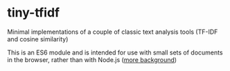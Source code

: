 # tiny-tfidf
Minimal implementations of a couple of classic text analysis tools (TF-IDF and cosine similarity) 

This is an ES6 module and is intended for use with small sets of documents in the browser, rather than with Node.js ([more background](https://github.com/nodejs/modules/blob/master/doc/announcement.md#es-module-code-in-packages))